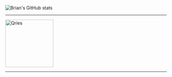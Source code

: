 ![Brian's GitHub stats](https://github-readme-stats.vercel.app/api?username=briangicharu&count_private=true)

<hr>
<a href="https://www.linkedin.com/in/brian-gicharu-1ba35b209/" class="button danger" target=_blank>
  <img alt="Qries" src="https://cdn-icons-png.flaticon.com/512/174/174857.png" width=150" height=auto>
</a>
<hr>
